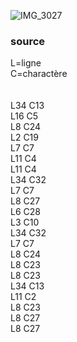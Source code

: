 ![IMG_3027](https://github.com/user-attachments/assets/07812a3e-9f2b-4fd6-a5ab-bce6d79cd0ab)
### source
L=ligne\
C=charactère\
\
\
L34 C13\
L16 C5\
L8 C24\
L2 C19\
L7 C7\
L11 C4\
L11 C4\
L34 C32\
L7 C7\
L8 C27\
L6 C28\
L3 C10\
L34 C32\
L7 C7\
L8 C24\
L8 C23\
L8 C23\
L34 C13\
L11 C2\
L8 C23\
L8 C27\
L8 C27
